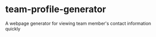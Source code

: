# team-profile-generator
A webpage generator for viewing team member's contact information quickly 

